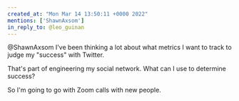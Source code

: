 ```yaml
---
created_at: "Mon Mar 14 13:50:11 +0000 2022"
mentions: ['ShawnAxsom']
in_reply_to: @leo_guinan
---
```


@ShawnAxsom I've been thinking a lot about what metrics I want to track to judge my "success" with Twitter.

That's part of engineering my social network. What can I use to determine success?

So I'm going to go with Zoom calls with new people.